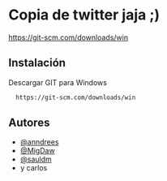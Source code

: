# Copia de twitter jaja ;)
https://git-scm.com/downloads/win

## Instalación

Descargar GIT para Windows

```bash
  https://git-scm.com/downloads/win
```
   
## Autores

- [@anndrees](https://www.github.com/anndrees)
- [@MigDaw](https://www.github.com/MigDaw)
- [@sauldm](https://www.github.com/sauldm)
- y carlos

 
